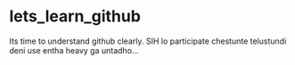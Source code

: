 # lets_learn_github
Its time to understand github clearly. SIH lo participate chestunte telustundi deni use entha heavy ga untadho...
